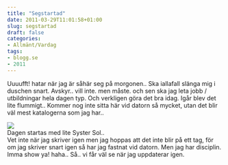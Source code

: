 ```yaml
---
title: "Segstartad"
date: 2011-03-29T11:01:58+01:00
slug: segstartad
draft: false
categories:
- Allmänt/Vardag
tags:
- blogg.se
- 2011
---
```

Uuuufft! hatar när jag är såhär seg på morgonen.. Ska iallafall slänga mig i duschen snart. Avskyr.. vill inte. men måste. och sen ska jag leta jobb / utbildningar hela dagen typ. Och verkligen göra det bra idag. Igår blev det lite flummigt.. Kommer nog inte sitta här vid datorn så mycket, utan det blir väl mest katalogerna som jag har..  
  
![](/assets/images/blogg.se/pressbild5_stor_140139346.jpg)  
Dagen startas med lite Syster Sol..  
Vet inte när jag skriver igen men jag hoppas att det inte blir på ett tag, för om jag skriver snart igen så har jag fastnat vid datorn. Men jag har disciplin. Imma show ya! haha.. Så.. vi får väl se när jag uppdaterar igen.
